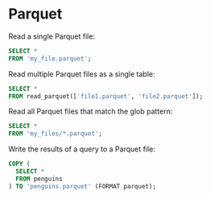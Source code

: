 # Parquet

Read a single Parquet file:

```sql
SELECT *
FROM 'my_file.parquet';
```

Read multiple Parquet files as a single table:

```sql
SELECT *
FROM read_parquet(['file1.parquet', 'file2.parquet']);
```

Read all Parquet files that match the glob pattern:

```sql
SELECT *
FROM 'my_files/*.parquet';
```

Write the results of a query to a Parquet file:

```sql
COPY (
  SELECT *
  FROM penguins
) TO 'penguins.parquet' (FORMAT parquet);
```
